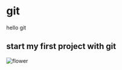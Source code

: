 # git
hello git
## start my first project with git
![flower](http://ww3.sinaimg.cn/mw690/005tNQILjw1f3wg8rhewyj30c8085wev.jpg)
